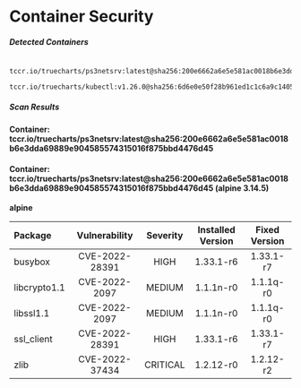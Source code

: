 # Container Security

##### Detected Containers

          tccr.io/truecharts/ps3netsrv:latest@sha256:200e6662a6e5e581ac0018b6e3dda69889e904585574315016f875bbd4476d45
          tccr.io/truecharts/kubectl:v1.26.0@sha256:6d6e0e50f28b961ed1c1c6a9c140553238641591fbdc9ac7c1a348636f78c552

##### Scan Results

**Container: tccr.io/truecharts/ps3netsrv:latest@sha256:200e6662a6e5e581ac0018b6e3dda69889e904585574315016f875bbd4476d45**

#### Container: tccr.io/truecharts/ps3netsrv:latest@sha256:200e6662a6e5e581ac0018b6e3dda69889e904585574315016f875bbd4476d45 (alpine 3.14.5)
    

**alpine**

      
| Package         |    Vulnerability   |   Severity  |  Installed Version | Fixed Version |
|:----------------|:------------------:|:-----------:|:------------------:|:-------------:|
| busybox         |    CVE-2022-28391   |   HIGH  |  1.33.1-r6 | 1.33.1-r7 |
| libcrypto1.1         |    CVE-2022-2097   |   MEDIUM  |  1.1.1n-r0 | 1.1.1q-r0 |
| libssl1.1         |    CVE-2022-2097   |   MEDIUM  |  1.1.1n-r0 | 1.1.1q-r0 |
| ssl_client         |    CVE-2022-28391   |   HIGH  |  1.33.1-r6 | 1.33.1-r7 |
| zlib         |    CVE-2022-37434   |   CRITICAL  |  1.2.12-r0 | 1.2.12-r2 |

